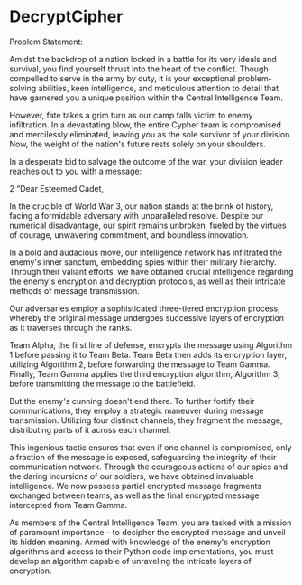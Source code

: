 # DecryptCipher

Problem Statement:

Amidst the backdrop of a nation locked in a battle for its very ideals and survival, you
find yourself thrust into the heart of the conflict. Though compelled to serve in the army
by duty, it is your exceptional problem-solving abilities, keen intelligence, and meticulous
attention to detail that have garnered you a unique position within the Central
Intelligence Team.

However, fate takes a grim turn as our camp falls victim to enemy infiltration. In a
devastating blow, the entire Cypher team is compromised and mercilessly eliminated,
leaving you as the sole survivor of your division. Now, the weight of the nation's future
rests solely on your shoulders.

In a desperate bid to salvage the outcome of the war, your division leader reaches out to
you with a message:

2
“Dear Esteemed Cadet,

In the crucible of World War 3, our nation stands at the brink of history, facing a
formidable adversary with unparalleled resolve. Despite our numerical disadvantage, our
spirit remains unbroken, fueled by the virtues of courage, unwavering commitment, and
boundless innovation.

In a bold and audacious move, our intelligence network has infiltrated the enemy's inner
sanctum, embedding spies within their military hierarchy. Through their valiant efforts, we
have obtained crucial intelligence regarding the enemy's encryption and decryption
protocols, as well as their intricate methods of message transmission.

Our adversaries employ a sophisticated three-tiered encryption process, whereby the
original message undergoes successive layers of encryption as it traverses through the
ranks.

Team Alpha, the first line of defense, encrypts the message using Algorithm 1
before passing it to Team Beta. Team Beta then adds its encryption layer, utilizing
Algorithm 2, before forwarding the message to Team Gamma. Finally, Team Gamma
applies the third encryption algorithm, Algorithm 3, before transmitting the message to
the battlefield.

But the enemy's cunning doesn't end there. To further fortify their communications, they
employ a strategic maneuver during message transmission. Utilizing four distinct
channels, they fragment the message, distributing parts of it across each channel. 

This
ingenious tactic ensures that even if one channel is compromised, only a fraction of the
message is exposed, safeguarding the integrity of their communication network.
Through the courageous actions of our spies and the daring incursions of our soldiers, we
have obtained invaluable intelligence. We now possess partial encrypted message
fragments exchanged between teams, as well as the final encrypted message intercepted
from Team Gamma.

As members of the Central Intelligence Team, you are tasked with a mission of
paramount importance – to decipher the encrypted message and unveil its hidden
meaning. Armed with knowledge of the enemy's encryption algorithms and access to
their Python code implementations, you must develop an algorithm capable of unraveling
the intricate layers of encryption.
